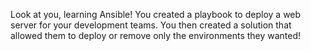 Look at you, learning Ansible!
You created a playbook to deploy a web server for your development teams. You then created a solution that allowed them to deploy or remove only the environments they wanted!